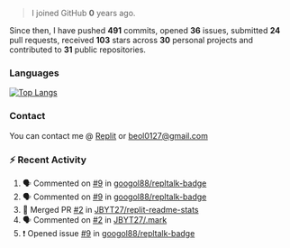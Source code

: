 > I joined GitHub **0** years ago.

Since then, I have pushed **491** commits, opened **36** issues, submitted **24** pull requests, received **103** stars across **30** personal projects and contributed to **31** public repositories.


### Languages

[![Top Langs](https://github-readme-stats.vercel.app/api/top-langs/?username=JBYT27&layout=compact)](https://github.com/anuraghazra/github-readme-stats)


### Contact
You can contact me @ [Replit](https://replit.com/@JBloves27) or beol0127@gmail.com

### :zap: Recent Activity

<!--START_SECTION:activity-->
1. 🗣 Commented on [#9](https://github.com/googol88/repltalk-badge/issues/9) in [googol88/repltalk-badge](https://github.com/googol88/repltalk-badge)
2. 🗣 Commented on [#9](https://github.com/googol88/repltalk-badge/issues/9) in [googol88/repltalk-badge](https://github.com/googol88/repltalk-badge)
3. 🎉 Merged PR [#2](https://github.com/JBYT27/replit-readme-stats/pull/2) in [JBYT27/replit-readme-stats](https://github.com/JBYT27/replit-readme-stats)
4. 🗣 Commented on [#2](https://github.com/JBYT27/.mark/issues/2) in [JBYT27/.mark](https://github.com/JBYT27/.mark)
5. ❗️ Opened issue [#9](https://github.com/googol88/repltalk-badge/issues/9) in [googol88/repltalk-badge](https://github.com/googol88/repltalk-badge)
<!--END_SECTION:activity-->
